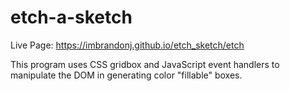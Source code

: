 # etch-a-sketch

Live Page: https://imbrandonj.github.io/etch_sketch/etch

This program uses CSS gridbox and JavaScript event handlers to manipulate the DOM in generating color "fillable" boxes.